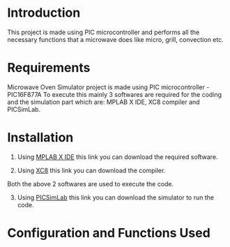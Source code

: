 # Introduction
This project is made using PIC microcontroller and performs all the necessary functions that a microwave does like micro, grill, convection etc. 

# Requirements 
Microwave Oven Simulator project is made using PIC microcontroller - PIC16F877A To execute this mainly 3 softwares are required for the coding and the simulation part which are: MPLAB X IDE, XC8 compiler and PICSimLab.

# Installation

1. Using [MPLAB X IDE](https://www.microchip.com/en-us/development-tools-tools-and-software/mplab-x-ide?gclid=Cj0KCQjwvO2IBhCzARIsALw3ASpGLTql48KbkHFrHpiD5FIr3GGTePNZNGu0uS3KR4fX1jLg8zOY_4EaArDFEALw_wcB) this link you can download the required software.

2. Using [XC8](https://www.microchip.com/en-us/development-tools-tools-and-software/mplab-xc-compilers#tabs) this link you can download the compiler.

Both the above 2 softwares are used to execute the code.

3. Using [PICSimLab](https://sourceforge.net/projects/picsim/) this link you can download the simulator to run the code.

# Configuration and Functions Used
